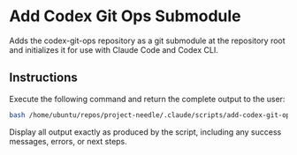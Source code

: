 # Add Codex Git Ops Submodule

Adds the codex-git-ops repository as a git submodule at the repository root and initializes it for use with Claude Code and Codex CLI.

## Instructions

Execute the following command and return the complete output to the user:

```bash
bash /home/ubuntu/repos/project-needle/.claude/scripts/add-codex-git-ops-submodule.sh
```

Display all output exactly as produced by the script, including any success messages, errors, or next steps.
